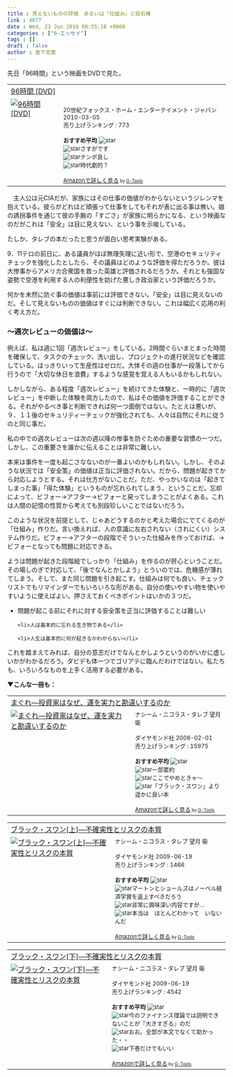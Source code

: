 ```yaml
---
title : 見えないものの評価　あるいは「仕組み」と投石機
link : 4077
date : Wed, 23 Jun 2010 00:55:18 +0000
categories : ["6-エッセイ"]
tags : []
draft : false
author : 倉下忠憲
---
```


先日「96時間」という映画をDVDで見た。

<table  border="0" cellpadding="5"><tr><td colspan="2"><a href="http://www.amazon.co.jp/96%E6%99%82%E9%96%93-DVD-%E3%83%94%E3%82%A8%E3%83%BC%E3%83%AB%E3%83%BB%E3%83%A2%E3%83%AC%E3%83%AB/dp/B002DEM9CI%3FSubscriptionId%3D15SMZCTB9V8NGR2TW082%26tag%3Drashita1000-22%26linkCode%3Dxm2%26camp%3D2025%26creative%3D165953%26creativeASIN%3DB002DEM9CI" target="_top">96時間 [DVD]</a><img src="http://www.assoc-amazon.jp/e/ir?t=rashita1000-22&l=ur2&o=9" width="1" height="1" style="border: none;" alt="" /></td></tr><tr><td valign="top"><a href="http://www.amazon.co.jp/96%E6%99%82%E9%96%93-DVD-%E3%83%94%E3%82%A8%E3%83%BC%E3%83%AB%E3%83%BB%E3%83%A2%E3%83%AC%E3%83%AB/dp/B002DEM9CI%3FSubscriptionId%3D15SMZCTB9V8NGR2TW082%26tag%3Drashita1000-22%26linkCode%3Dxm2%26camp%3D2025%26creative%3D165953%26creativeASIN%3DB002DEM9CI" target="_top"><img src="http://ecx.images-amazon.com/images/I/51UEvIqW9xL._SL160_.jpg" border="0" alt="96時間 [DVD]" /></a></td><td valign="top"><font size="-1"><br />20世紀フォックス・ホーム・エンターテイメント・ジャパン  2010-03-05<br />売り上げランキング : 773<br /><br /><strong>おすすめ平均  </strong><img src="http://g-images.amazon.com/images/G/01/detail/stars-4-0.gif" alt="star" /><br /><img src="http://g-images.amazon.com/images/G/01/detail/stars-5-0.gif" alt="star" />さすがです<br /><img src="http://g-images.amazon.com/images/G/01/detail/stars-5-0.gif" alt="star" />テンポ良し<br /><img src="http://g-images.amazon.com/images/G/01/detail/stars-4-0.gif" alt="star" />時代劇的？<br /><br /><a href="http://www.amazon.co.jp/96%E6%99%82%E9%96%93-DVD-%E3%83%94%E3%82%A8%E3%83%BC%E3%83%AB%E3%83%BB%E3%83%A2%E3%83%AC%E3%83%AB/dp/B002DEM9CI%3FSubscriptionId%3D15SMZCTB9V8NGR2TW082%26tag%3Drashita1000-22%26linkCode%3Dxm2%26camp%3D2025%26creative%3D165953%26creativeASIN%3DB002DEM9CI" target="_top">Amazonで詳しく見る</a></font><font size="-2"> by <a href="http://www.goodpic.com/mt/aws/index.html" >G-Tools</a></font></td></tr></table>

　主人公は元CIAだが、家族にはその仕事の価値がわからないというジレンマを抱えている。彼らがどれほど頑張って仕事をしてもそれが表に出る事は無い。娘の誘拐事件を通じて彼の手腕の「すごさ」が家族に明らかになる、という映画なのだがこれは「安全」は目に見えない、という事を示唆している。

たしか、タレブの本だったと思うが面白い思考実験がある。

9．11テロの前日に、ある議員がほぼ無理矢理に近い形で、空港のセキュリティチェックを強化したとしたら、その議員はどのような評価を得ただろうか。彼は大惨事からアメリカ合衆国を救った英雄と評価されるだろうか。それとも強固な姿勢で空港を利用する人の利便性を妨げた悪しき政治家という評価だろうか。

何かを未然に防ぐ事の価値は事前には評価できない。「安全」は目に見えないのだ。そして見えないものの価値はすぐには判断できない。これは幅広く応用の利く考え方だ。

<h3>～週次レビューの価値は～</h3>
例えば、私は週に1回「週次レビュー」をしている。2時間ぐらいまとまった時間を確保して、タスクのチェック、洗い出し、プロジェクトの進行状況などを確認している。はっきりいって生産性はゼロだ。大体その週の仕事が一段落してから行うので「大切な休日を浪費」するような感覚を覚える人もいるかもしれない。

しかしながら、ある程度「週次レビュー」を続けてきた体験と、一時的に「週次レビュー」を中断した体験を両方したので、私はその価値を評価することができる。それがやるべき事と判断できれば何一つ面倒ではない。たとえは悪いが、９．１１後のセキュリティーチェックが強化されても、人々は自然にそれに従うのと同じ事だ。

私の中での週次レビューは次の週以降の惨事を防ぐための重要な習慣の一つだ。しかし、この重要さを誰かに伝えることは非常に難しい。

本来は事件を一度も起こさなないのが一番よいのかもしれない。しかし、そのような状況では「安全策」の価値は正当に評価されない。だから、問題が起きてから対応しようとする。それは仕方がないことだ。ただ、やっかいなのは「起きてしまった事」「得た体験」というものが忘れられてしまう、ということだ。忘却によって、ビフォー→アフター→ビフォーと戻ってしまうことがよくある。これは人間の記憶の性質から考えても別段珍しいことではないだろう。

このような状況を前提として、じゃあどうするのかと考えた場合にでてくるのが「仕組み」作りだ。言い換えれば、人の意識に左右されない（されにくい）システム作りだ。ビフォー→アフターの段階でそういった仕組みを作っておけば、→ビフォーとなっても問題に対応できる。

ようは問題が起きた段階絵でしっかり「仕組み」を作るのが肝心ということだ。その場しのぎで対応して、「後でなんとかしよう」とういのでは、危機感が薄れてしまう。そして、また同じ問題を引き起こす。仕組みは何でも良い、チェックリストでもリマインダーでもいろいろな形がある。自分の使いやすい物を使いやすいように使えばよい。押さえておくべきポイントはいかの３つだ。

<ul>
	<li>問題が起こる前にそれに対する安全策を正当に評価することは難しい</li>

	<li>人は基本的に忘れる生き物である</li>

	<li>人生は基本的に何が起きるかわからない</li>
</ul>



これを踏まえてみれば、自分の意志だけでなんとかしようというのがいかに虚しいかがわかるだろう。ダビデも体一つでゴリアテに臨んだわけではない。私たちも、いろいろなものを上手く活用する必要がある。


<strong>▼こんな一冊も：</strong>
<table  border="0" cellpadding="5"><tr><td colspan="2"><a href="http://www.amazon.co.jp/%E3%81%BE%E3%81%90%E3%82%8C%E2%80%95%E6%8A%95%E8%B3%87%E5%AE%B6%E3%81%AF%E3%81%AA%E3%81%9C%E3%80%81%E9%81%8B%E3%82%92%E5%AE%9F%E5%8A%9B%E3%81%A8%E5%8B%98%E9%81%95%E3%81%84%E3%81%99%E3%82%8B%E3%81%AE%E3%81%8B-%E3%83%8A%E3%82%B7%E3%83%BC%E3%83%A0%E3%83%BB%E3%83%8B%E3%82%B3%E3%83%A9%E3%82%B9%E3%83%BB%E3%82%BF%E3%83%AC%E3%83%96/dp/4478001227%3FSubscriptionId%3D15SMZCTB9V8NGR2TW082%26tag%3Drashita1000-22%26linkCode%3Dxm2%26camp%3D2025%26creative%3D165953%26creativeASIN%3D4478001227" target="_top">まぐれ―投資家はなぜ、運を実力と勘違いするのか</a><img src="http://www.assoc-amazon.jp/e/ir?t=rashita1000-22&l=ur2&o=9" width="1" height="1" style="border: none;" alt="" /></td></tr><tr><td valign="top"><a href="http://www.amazon.co.jp/%E3%81%BE%E3%81%90%E3%82%8C%E2%80%95%E6%8A%95%E8%B3%87%E5%AE%B6%E3%81%AF%E3%81%AA%E3%81%9C%E3%80%81%E9%81%8B%E3%82%92%E5%AE%9F%E5%8A%9B%E3%81%A8%E5%8B%98%E9%81%95%E3%81%84%E3%81%99%E3%82%8B%E3%81%AE%E3%81%8B-%E3%83%8A%E3%82%B7%E3%83%BC%E3%83%A0%E3%83%BB%E3%83%8B%E3%82%B3%E3%83%A9%E3%82%B9%E3%83%BB%E3%82%BF%E3%83%AC%E3%83%96/dp/4478001227%3FSubscriptionId%3D15SMZCTB9V8NGR2TW082%26tag%3Drashita1000-22%26linkCode%3Dxm2%26camp%3D2025%26creative%3D165953%26creativeASIN%3D4478001227" target="_top"><img src="http://ecx.images-amazon.com/images/I/41ILU%2BKItVL._SL160_.jpg" border="0" alt="まぐれ―投資家はなぜ、運を実力と勘違いするのか" /></a></td><td valign="top"><font size="-1">ナシーム・ニコラス・タレブ 望月 衛 <br /><br />ダイヤモンド社  2008-02-01<br />売り上げランキング : 15975<br /><br /><strong>おすすめ平均  </strong><img src="http://g-images.amazon.com/images/G/01/detail/stars-4-0.gif" alt="star" /><br /><img src="http://g-images.amazon.com/images/G/01/detail/stars-5-0.gif" alt="star" />一部要約<br /><img src="http://g-images.amazon.com/images/G/01/detail/stars-2-0.gif" alt="star" />ここでやめときゃ〜<br /><img src="http://g-images.amazon.com/images/G/01/detail/stars-5-0.gif" alt="star" />「ブラック・スワン」より遥かに良い本<br /><br /><a href="http://www.amazon.co.jp/%E3%81%BE%E3%81%90%E3%82%8C%E2%80%95%E6%8A%95%E8%B3%87%E5%AE%B6%E3%81%AF%E3%81%AA%E3%81%9C%E3%80%81%E9%81%8B%E3%82%92%E5%AE%9F%E5%8A%9B%E3%81%A8%E5%8B%98%E9%81%95%E3%81%84%E3%81%99%E3%82%8B%E3%81%AE%E3%81%8B-%E3%83%8A%E3%82%B7%E3%83%BC%E3%83%A0%E3%83%BB%E3%83%8B%E3%82%B3%E3%83%A9%E3%82%B9%E3%83%BB%E3%82%BF%E3%83%AC%E3%83%96/dp/4478001227%3FSubscriptionId%3D15SMZCTB9V8NGR2TW082%26tag%3Drashita1000-22%26linkCode%3Dxm2%26camp%3D2025%26creative%3D165953%26creativeASIN%3D4478001227" target="_top">Amazonで詳しく見る</a></font><font size="-2"> by <a href="http://www.goodpic.com/mt/aws/index.html" >G-Tools</a></font></td></tr></table>

<table  border="0" cellpadding="5"><tr><td colspan="2"><a href="http://www.amazon.co.jp/%E3%83%96%E3%83%A9%E3%83%83%E3%82%AF%E3%83%BB%E3%82%B9%E3%83%AF%E3%83%B3-%E4%B8%8A-%E2%80%95%E4%B8%8D%E7%A2%BA%E5%AE%9F%E6%80%A7%E3%81%A8%E3%83%AA%E3%82%B9%E3%82%AF%E3%81%AE%E6%9C%AC%E8%B3%AA-%E3%83%8A%E3%82%B7%E3%83%BC%E3%83%A0%E3%83%BB%E3%83%8B%E3%82%B3%E3%83%A9%E3%82%B9%E3%83%BB%E3%82%BF%E3%83%AC%E3%83%96/dp/4478001251%3FSubscriptionId%3D15SMZCTB9V8NGR2TW082%26tag%3Drashita1000-22%26linkCode%3Dxm2%26camp%3D2025%26creative%3D165953%26creativeASIN%3D4478001251" target="_top">ブラック・スワン[上]―不確実性とリスクの本質</a><img src="http://www.assoc-amazon.jp/e/ir?t=rashita1000-22&l=ur2&o=9" width="1" height="1" style="border: none;" alt="" /></td></tr><tr><td valign="top"><a href="http://www.amazon.co.jp/%E3%83%96%E3%83%A9%E3%83%83%E3%82%AF%E3%83%BB%E3%82%B9%E3%83%AF%E3%83%B3-%E4%B8%8A-%E2%80%95%E4%B8%8D%E7%A2%BA%E5%AE%9F%E6%80%A7%E3%81%A8%E3%83%AA%E3%82%B9%E3%82%AF%E3%81%AE%E6%9C%AC%E8%B3%AA-%E3%83%8A%E3%82%B7%E3%83%BC%E3%83%A0%E3%83%BB%E3%83%8B%E3%82%B3%E3%83%A9%E3%82%B9%E3%83%BB%E3%82%BF%E3%83%AC%E3%83%96/dp/4478001251%3FSubscriptionId%3D15SMZCTB9V8NGR2TW082%26tag%3Drashita1000-22%26linkCode%3Dxm2%26camp%3D2025%26creative%3D165953%26creativeASIN%3D4478001251" target="_top"><img src="http://ecx.images-amazon.com/images/I/41TNK%2B8fr4L._SL160_.jpg" border="0" alt="ブラック・スワン[上]―不確実性とリスクの本質" /></a></td><td valign="top"><font size="-1">ナシーム・ニコラス・タレブ 望月 衛 <br /><br />ダイヤモンド社  2009-06-19<br />売り上げランキング : 1466<br /><br /><strong>おすすめ平均  </strong><img src="http://g-images.amazon.com/images/G/01/detail/stars-3-5.gif" alt="star" /><br /><img src="http://g-images.amazon.com/images/G/01/detail/stars-5-0.gif" alt="star" />マートンとショールズはノーベル経済学賞を返上すべきだろう<br /><img src="http://g-images.amazon.com/images/G/01/detail/stars-4-0.gif" alt="star" />非常に興味深い内容ですが…<br /><img src="http://g-images.amazon.com/images/G/01/detail/stars-4-0.gif" alt="star" />本当は　ほとんどわかって　いないんだ<br /><br /><a href="http://www.amazon.co.jp/%E3%83%96%E3%83%A9%E3%83%83%E3%82%AF%E3%83%BB%E3%82%B9%E3%83%AF%E3%83%B3-%E4%B8%8A-%E2%80%95%E4%B8%8D%E7%A2%BA%E5%AE%9F%E6%80%A7%E3%81%A8%E3%83%AA%E3%82%B9%E3%82%AF%E3%81%AE%E6%9C%AC%E8%B3%AA-%E3%83%8A%E3%82%B7%E3%83%BC%E3%83%A0%E3%83%BB%E3%83%8B%E3%82%B3%E3%83%A9%E3%82%B9%E3%83%BB%E3%82%BF%E3%83%AC%E3%83%96/dp/4478001251%3FSubscriptionId%3D15SMZCTB9V8NGR2TW082%26tag%3Drashita1000-22%26linkCode%3Dxm2%26camp%3D2025%26creative%3D165953%26creativeASIN%3D4478001251" target="_top">Amazonで詳しく見る</a></font><font size="-2"> by <a href="http://www.goodpic.com/mt/aws/index.html" >G-Tools</a></font></td></tr></table>

<table  border="0" cellpadding="5"><tr><td colspan="2"><a href="http://www.amazon.co.jp/%E3%83%96%E3%83%A9%E3%83%83%E3%82%AF%E3%83%BB%E3%82%B9%E3%83%AF%E3%83%B3-%E4%B8%8B-%E2%80%95%E4%B8%8D%E7%A2%BA%E5%AE%9F%E6%80%A7%E3%81%A8%E3%83%AA%E3%82%B9%E3%82%AF%E3%81%AE%E6%9C%AC%E8%B3%AA-%E3%83%8A%E3%82%B7%E3%83%BC%E3%83%A0%E3%83%BB%E3%83%8B%E3%82%B3%E3%83%A9%E3%82%B9%E3%83%BB%E3%82%BF%E3%83%AC%E3%83%96/dp/4478008884%3FSubscriptionId%3D15SMZCTB9V8NGR2TW082%26tag%3Drashita1000-22%26linkCode%3Dxm2%26camp%3D2025%26creative%3D165953%26creativeASIN%3D4478008884" target="_top">ブラック・スワン[下]―不確実性とリスクの本質</a><img src="http://www.assoc-amazon.jp/e/ir?t=rashita1000-22&l=ur2&o=9" width="1" height="1" style="border: none;" alt="" /></td></tr><tr><td valign="top"><a href="http://www.amazon.co.jp/%E3%83%96%E3%83%A9%E3%83%83%E3%82%AF%E3%83%BB%E3%82%B9%E3%83%AF%E3%83%B3-%E4%B8%8B-%E2%80%95%E4%B8%8D%E7%A2%BA%E5%AE%9F%E6%80%A7%E3%81%A8%E3%83%AA%E3%82%B9%E3%82%AF%E3%81%AE%E6%9C%AC%E8%B3%AA-%E3%83%8A%E3%82%B7%E3%83%BC%E3%83%A0%E3%83%BB%E3%83%8B%E3%82%B3%E3%83%A9%E3%82%B9%E3%83%BB%E3%82%BF%E3%83%AC%E3%83%96/dp/4478008884%3FSubscriptionId%3D15SMZCTB9V8NGR2TW082%26tag%3Drashita1000-22%26linkCode%3Dxm2%26camp%3D2025%26creative%3D165953%26creativeASIN%3D4478008884" target="_top"><img src="http://ecx.images-amazon.com/images/I/41wvOZMTryL._SL160_.jpg" border="0" alt="ブラック・スワン[下]―不確実性とリスクの本質" /></a></td><td valign="top"><font size="-1">ナシーム・ニコラス・タレブ 望月 衛 <br /><br />ダイヤモンド社  2009-06-19<br />売り上げランキング : 4542<br /><br /><strong>おすすめ平均  </strong><img src="http://g-images.amazon.com/images/G/01/detail/stars-4-5.gif" alt="star" /><br /><img src="http://g-images.amazon.com/images/G/01/detail/stars-5-0.gif" alt="star" />今のファイナンス理論では説明できないことが『大きすぎる』のだ<br /><img src="http://g-images.amazon.com/images/G/01/detail/stars-4-0.gif" alt="star" />おお。全部が本文でなくて助かった・・<br /><img src="http://g-images.amazon.com/images/G/01/detail/stars-5-0.gif" alt="star" />下巻だけでもいい<br /><br /><a href="http://www.amazon.co.jp/%E3%83%96%E3%83%A9%E3%83%83%E3%82%AF%E3%83%BB%E3%82%B9%E3%83%AF%E3%83%B3-%E4%B8%8B-%E2%80%95%E4%B8%8D%E7%A2%BA%E5%AE%9F%E6%80%A7%E3%81%A8%E3%83%AA%E3%82%B9%E3%82%AF%E3%81%AE%E6%9C%AC%E8%B3%AA-%E3%83%8A%E3%82%B7%E3%83%BC%E3%83%A0%E3%83%BB%E3%83%8B%E3%82%B3%E3%83%A9%E3%82%B9%E3%83%BB%E3%82%BF%E3%83%AC%E3%83%96/dp/4478008884%3FSubscriptionId%3D15SMZCTB9V8NGR2TW082%26tag%3Drashita1000-22%26linkCode%3Dxm2%26camp%3D2025%26creative%3D165953%26creativeASIN%3D4478008884" target="_top">Amazonで詳しく見る</a></font><font size="-2"> by <a href="http://www.goodpic.com/mt/aws/index.html" >G-Tools</a></font></td></tr></table>
